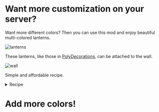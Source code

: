 # Want more customization on your server? 

Want more different colors? Then you can use this mod and enjoy beautiful multi-colored lanterns.

![lanterns](https://cdn.modrinth.com/data/cached_images/889d81cf07cca6fd1ee0bf6ef2dbad6a93defd11.png)

These lanterns, like those in [PolyDecorations](https://modrinth.com/mod/polydecorations), can be attached to the wall.

![wall](https://cdn.modrinth.com/data/cached_images/5c1c5199fe293899cbd5af1ede5d7da9ee4b2656.png)

Simple and affordable recipe.

<details>
<summary>Recipe</summary>
  
![craft](https://cdn.modrinth.com/data/cached_images/005068ff501a101803de98a8adfa8600527faab6_0.webp)
</details>


# Add more colors!
